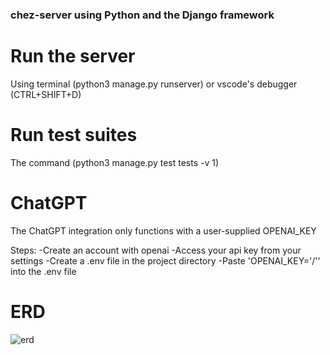 ### chez-server using Python and the Django framework

# Run the server 
Using terminal (python3 manage.py runserver) or vscode's debugger (CTRL+SHIFT+D)

# Run test suites 
The command (python3 manage.py test tests -v 1)

# ChatGPT
The ChatGPT integration only functions with a user-supplied OPENAI_KEY

Steps:
  -Create an account with openai
  -Access your api key from your settings
  -Create a .env file in the project directory
  -Paste 'OPENAI_KEY='/<your key here/>'' into the .env file

# ERD
![erd](https://user-images.githubusercontent.com/113314343/227345881-659c91d2-aefb-44b7-984e-1e5e4cd63c1b.JPG)
